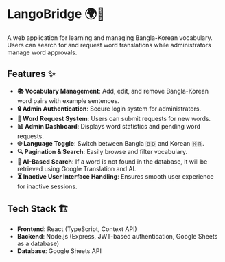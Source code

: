 # LangoBridge 🌍📖

A web application for learning and managing Bangla-Korean vocabulary. Users can search for and request word translations while administrators manage word approvals.

## Features ✨

- **📚 Vocabulary Management**: Add, edit, and remove Bangla-Korean word pairs with example sentences.
- **🔒 Admin Authentication**: Secure login system for administrators.
- **📝 Word Request System**: Users can submit requests for new words.
- **📊 Admin Dashboard**: Displays word statistics and pending word requests.
- **🌐 Language Toggle**: Switch between Bangla 🇧🇩 and Korean 🇰🇷.
- **🔍 Pagination & Search**: Easily browse and filter vocabulary.
- **🤖 AI-Based Search**: If a word is not found in the database, it will be retrieved using Google Translation and AI.
- **⏳ Inactive User Interface Handling**: Ensures smooth user experience for inactive sessions.

## Tech Stack 🏗️

- **Frontend**: React (TypeScript, Context API)
- **Backend**: Node.js (Express, JWT-based authentication, Google Sheets as a database)
- **Database**: Google Sheets API

